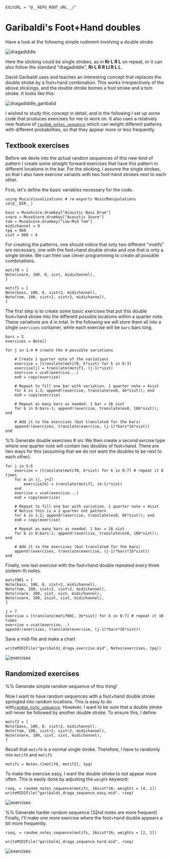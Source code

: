 ```@meta
EditURL = "@__REPO_ROOT_URL__/"
```

# Garibaldi's Foot+Hand doubles
Have a look at the following simple rudiment involving a double stroke

![dragadiddle](draga_example_1.PNG)

Here the sticking could be single strokes, as in **Rr L R L** on repeat, or
it can also follow the standard "dragadiddle", **Rr L R R Ll R L L**.

David Garibaldi uses and teaches an interesting concept that replaces the
double stroke by a foot+hand combination. This works irrespectively of the
above stickings, and the double stroke bomes a foot stroke and a tom stroke.
It looks like this:

![dragadiddle_garibalid](draga_example_2.PNG)

I wished to study this concept in detail, and in the following I set up
some code that produces exercises for me to work on. It also
uses a relatively new feature of [`random_notes_sequence`](@ref) which
can weight different patterns with different probabilities, so that they appear
more or less frequently.

## Textbook exercises
Before we devle into the actual random sequences of this new kind of pattern
I create some straight forward exercises that have this pattern in different
locations in the bar. For the sticking, I assume the single strokes, so that
I also have exercise variants with two foot-hand strokes next to each other.

First, let's define the basic variables necessary for the code.

```@example garibaldi_dragadiddle
using MusicVisualizations # re-exports MusicManipulations
cd(@__DIR__)

bass = MuseScore.drumkey["Acoustic Bass Drum"]
snare = MuseScore.drumkey["Acoustic Snare"]
tom = MuseScore.drumkey["Low-Mid Tom"]
midichannel = 9
tpq = 960
sixt = 960 ÷ 4
```

For creating the patterns, one should notice that only two different
"motifs" are necessary, one with the foot+hand double stroke and one
that is only a single stroke. We can then use clever programming to create
all possible combinations.

```@example garibaldi_dragadiddle
motif0 = [
Note(snare, 100, 0, sixt, midichannel),
]

motif1 = [
Note(bass, 100, 0, sixt÷2, midichannel),
Note(tom, 100, sixt÷2, sixt÷2, midichannel),
]
```

The first step is to create some basic exercises that put this double foot+hand
stroke into the different possible locations within a quarter note.
These variations are 4 in total. In the following we will store them
all into a single `exercises` container, while each exercise will be
`bars` bars long.

```@example garibaldi_dragadiddle
bars = 2
exercises = Note[]

for j in 1:4 # create the 4 possible variations

    # Create 1 quarter note of the variations
    exercise = [translate(motif0, k*sixt) for k in 0:3]
    exercise[j] = translate(motif1, (j-1)*sixt)
    exercise = vcat(exercise...)
    ex0 = copy(exercise)

    # Repeat to fill one bar with variation. 1 quarter note = 4sixt
    for k in 1:3; append!(exercise, translate(ex0, 4k*sixt)); end
    ex0 = copy(exercise)

    # Repeat as many bars as needed. 1 bar = 16 sixt
    for b in 0:bars-1; append!(exercise, translate(ex0, 16b*sixt)); end

    # Add it to the exercises (but translated for the bars)
    append!(exercises, translate(exercise, (j-1)*bars*16*sixt))
end
```

%% Generate double exercises # src
We then create a second exrcise type where one quarter note will contain
two doubles of foot+hand. There are two ways for this (assuming that we do *not*
want the doubles to be next to each other).

```@example garibaldi_dragadiddle
for j in 5:6
    exercise = [translate(motif0, k*sixt) for k in 0:7] # repeat it 8 times
    for m in (j, j+2)
        exercise[m] = translate(motif1, (m-1)*sixt)
    end
    exercise = vcat(exercise...)
    ex0 = copy(exercise)

    # Repeat to fill one bar with variation. 1 quarter note = 4sixt
    # Notice this is a 2 quarter not pattern
    for k in 1:1; append!(exercise, translate(ex0, 8k*sixt)); end
    ex0 = copy(exercise)

    # Repeat as many bars as needed. 1 bar = 16 sixt
    for b in 0:bars-1; append!(exercise, translate(ex0, 16b*sixt)); end

    # Add it to the exercises (but translated for the bars)
    append!(exercises, translate(exercise, (j-1)*bars*16*sixt))
end
```

Finally, one last exercise with the foot+hand double repeated
every three sixteen-th notes.

```@example garibaldi_dragadiddle
motif001 = [
Note(bass, 100, 0, sixt÷2, midichannel),
Note(tom, 100, sixt÷2, sixt÷2, midichannel),
Note(snare, 100, sixt, sixt, midichannel),
Note(snare, 100, 2sixt, sixt, midichannel),
]

j = 7
exercise = [translate(motif001, 3k*sixt) for k in 0:7] # repeat it 10 times
exercise = vcat(exercise...)
append!(exercises, translate(exercise, (j-1)*bars*16*sixt))
```

Save a midi file and make a chart

```@example garibaldi_dragadiddle
writeMIDIFile("garibaldi_draga_exercise.mid", Notes(exercises, tpq))
```

![exercises](garibaldi_draga_exercise.PNG)

## Randomized exercises
%% Generate simple random sequence of this thing!

Now I want to have random sequences with a foot+hand double stroke springled
into random locations. This is easy to do with[`random_note_sequence`](@ref).
However, I want to be sure that a double stroke will never be followed by
another double stroke. To ensure this, I define

```@example garibaldi_dragadiddle
motif2 = [
Note(bass, 100, 0, sixt÷2, midichannel),
Note(tom, 100, sixt÷2, sixt÷2, midichannel),
Note(snare, 100, sixt, sixt, midichannel),
]
```

Recall that `motif0` is a normal single stroke. Therefore, I have to randomly
mix `motif0` and `motif2`

```@example garibaldi_dragadiddle
motifs = Notes.([motif0, motif2], tpq)
```

To make the exercise easy, I want the double stroke to not appear more often.
This is easily done by adjusting the  `weight` keyword:

```@example garibaldi_dragadiddle
rseq, = random_notes_sequence(motifs, 16sixt*16; weights = [4, 1])
writeMIDIFile("garibaldi_draga_sequence_easy.mid", rseq)
```

![exercises](garibaldi_draga_sequence_easy.PNG)

%% Generate harder random sequence (32nd notes are more frequent)
Finally, I'll make one more exercise where the foot+hand double appears a bit
more frequently.

```@example garibaldi_dragadiddle
rseq, = random_notes_sequence(motifs, 16sixt*16; weights = [2, 1])

writeMIDIFile("garibaldi_draga_sequence_hard.mid", rseq)
```

![exercises](garibaldi_draga_sequence_hard.PNG)
